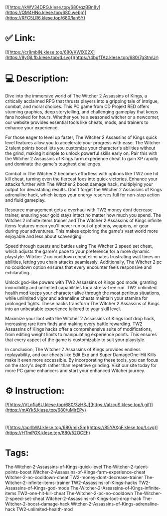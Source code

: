 [![https://kWV34DRG.klese.top/680/qzBBn8v](https://QM4HNo.klese.top/680.webp)](https://RFC5LR6.klese.top/680/lan5Y)
# ✅ Link:
[![https://cr8mbIN.klese.top/680/KWlX02X](https://8yGjLfb.klese.top/d.svg)](https://4bgfTAz.klese.top/680/7gStmUr)
# 💻 Description:
Dive into the immersive world of The Witcher 2 Assassins of Kings, a critically acclaimed RPG that thrusts players into a gripping tale of intrigue, combat, and moral choices. This PC game from CD Projekt RED offers stunning graphics, deep storytelling, and challenging gameplay that keeps fans hooked for hours. Whether you're a seasoned witcher or a newcomer, our website provides essential tools like cheats, mods, and trainers to enhance your experience.



For those eager to level up faster, The Witcher 2 Assassins of Kings quick level features allow you to accelerate your progress with ease. The Witcher 2 talent points boost lets you customize your character's abilities without the grind, making it simple to unlock powerful skills early on. Pair this with the Witcher 2 Assassins of Kings farm experience cheat to gain XP rapidly and dominate the game's toughest challenges.



Combat in The Witcher 2 becomes effortless with options like TW2 one hit kill cheat, turning even the fiercest foes into quick victories. Enhance your attacks further with The Witcher 2 boost damage hack, multiplying your output for devastating results. Don't forget the Witcher 2 Assassins of Kings adrenaline hack, which keeps your energy reserves full for non-stop action and fluid gameplay.



Resource management gets a overhaul with TW2 money dont decrease trainer, ensuring your gold stays intact no matter how much you spend. The Witcher 2 infinite items trainer and The Witcher 2 Assassins of Kings infinite items features mean you'll never run out of potions, weapons, or gear during your adventures. This makes exploring the game's vast world more enjoyable and less about scavenging.



Speed through quests and battles using The Witcher 2 speed set cheat, which adjusts the game's pace to your preference for a more dynamic playstyle. Witcher 2 no cooldown cheat eliminates frustrating wait times on abilities, letting you chain attacks seamlessly. Additionally, The Witcher 2 pc no cooldown option ensures that every encounter feels responsive and exhilarating.



Unlock god-like powers with TW2 Assassins of Kings god mode, granting invincibility and unlimited capabilities for a stress-free run. TW2 unlimited health mod keeps your character alive through the most perilous situations, while unlimited vigor and adrenaline cheats maintain your stamina for prolonged fights. These hacks transform The Witcher 2 Assassins of Kings into an unbeatable experience tailored to your skill level.



Maximize your loot with the Witcher 2 Assassins of Kings loot drop hack, increasing rare item finds and making every battle rewarding. TW2 Assassins of Kings hacks offer a comprehensive suite of modifications, from editing weight limits to manipulating experience points. This ensures that every aspect of the game is customizable to suit your playstyle.



In conclusion, The Witcher 2 Assassins of Kings provides endless replayability, and our cheats like Edit Exp and Super DamageOne-Hit Kills make it even more accessible. By incorporating these tools, you can focus on the story's depth rather than repetitive grinding. Visit our site today for more PC game enhancers and start your enhanced Witcher journey.

# ⚙️ Instruction:
[![https://VLq1ia6U.klese.top/680/3zHSJ](https://alzcuS.klese.top/i.gif)](https://mAYk5.klese.top/680/uMirEPy)
#
[![https://aprlbWJ.klese.top/680/mjxSm](https://85YAXgF.klese.top/l.svg)](https://HTmPOX.klese.top/680/52OCEh)
# Tags:
The-Witcher-2-Assassins-of-Kings-quick-level The-Witcher-2-talent-points-boost Witcher-2-Assassins-of-Kings-farm-experience-cheat Witcher-2-no-cooldown-cheat TW2-money-dont-decrease-trainer The-Witcher-2-infinite-items-trainer TW2-Assassins-of-Kings-hacks TW2-Assassins-of-Kings-god-mode The-Witcher-2-Assassins-of-Kings-infinite-items TW2-one-hit-kill-cheat The-Witcher-2-pc-no-cooldown The-Witcher-2-speed-set-cheat Witcher-2-Assassins-of-Kings-loot-drop-hack The-Witcher-2-boost-damage-hack Witcher-2-Assassins-of-Kings-adrenaline-hack TW2-unlimited-health-mod






